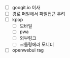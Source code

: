 - [ ] googit.io 이사
- [ ] 경로 퍼일에서 파일접근 우려
- [ ] kpop
  - [ ] 모바일
  - [ ] pwa
  - [ ] 외부링크
  - [ ] 크롤링에러 모니터
- [ ] openwebui rag
